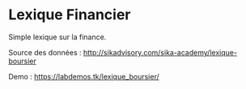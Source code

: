 # Lexique Financier
Simple lexique sur la finance. 

Source des données : http://sikadvisory.com/sika-academy/lexique-boursier

Demo : https://labdemos.tk/lexique_boursier/
